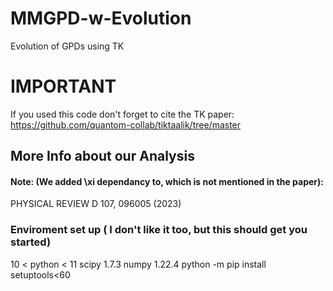 # MMGPD-w-Evolution
 Evolution of GPDs using TK
# IMPORTANT
If you used this code don't forget to cite the TK paper:
https://github.com/quantom-collab/tiktaalik/tree/master

## More Info about our Analysis 
#### Note: (We added \xi dependancy to, which is not mentioned in the paper):
PHYSICAL REVIEW D 107, 096005 (2023)

### Enviroment set up ( I don't like it too, but this should get you started)
10 < python < 11
scipy 1.7.3
numpy 1.22.4
python -m pip install setuptools<60


